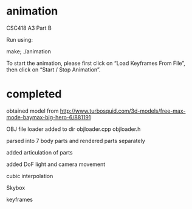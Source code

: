 # animation
CSC418 A3 Part B

Run using: 

make;
./animation

To start the animation, please first click on “Load Keyframes From File”, then click on “Start / Stop Animation”.

# completed
obtained model from http://www.turbosquid.com/3d-models/free-max-mode-baymax-big-hero-6/881191

OBJ file loader added to dir objloader.cpp objloader.h

parsed into 7 body parts and rendered parts separately

added articulation of parts

added DoF light and camera movement

cubic interpolation

Skybox

keyframes
